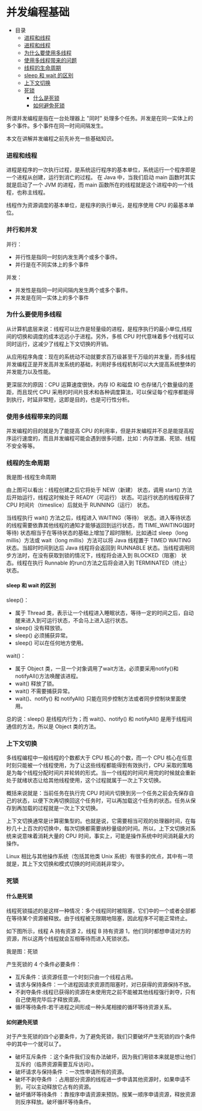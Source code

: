 # 并发编程基础

- 目录
  - [进程和线程](#进程和线程)
  - [进程和线程](#进程和线程)
  - [为什么要使用多线程](#为什么要使用多线程)
  - [使用多线程带来的问题](#使用多线程带来的问题)
  - [线程的生命周期](#线程的生命周期)
  - [sleep 和 wait 的区别](#sleep-和-wait-的区别)
  - [上下文切换](#上下文切换)
  - [死锁](#死锁)
    - [什么是死锁](#什么是死锁)
    - [如何避免死锁](#如何避免死锁)

所谓并发编程是指在一台处理器上 "同时" 处理多个任务。并发是在同一实体上的多个事件。多个事件在同一时间间隔发生。

本文在讲解并发编程之前先补充一些基础知识。

### 进程和线程

进程是程序的一次执行过程，是系统运行程序的基本单位，系统运行一个程序即是一个进程从创建，运行到消亡的过程。
在 Java 中，当我们启动 main 函数时其实就是启动了一个 JVM 的进程，而 main 函数所在的线程就是这个进程中的一个线程，也称主线程。

线程作为资源调度的基本单位，是程序的执行单元，是程序使用 CPU 的最基本单位。

### 并行和并发

并行：

- 并行性是指同一时刻内发生两个或多个事件。
- 并行是在不同实体上的多个事件

并发：

- 并发性是指同一时间间隔内发生两个或多个事件。
- 并发是在同一实体上的多个事件

### 为什么要使用多线程

从计算机底层来说：线程可以比作是轻量级的进程，是程序执行的最小单位,线程间的切换和调度的成本远远小于进程。另外，多核 CPU 时代意味着多个线程可以同时运行，这减少了线程上下文切换的开销。

从应用程序角度：现在的系统动不动就要求百万级甚至千万级的并发量，而多线程并发编程正是开发高并发系统的基础，利用好多线程机制可以大大提高系统整体的并发能力以及性能。

更深层次的原因：CPU 运算速度很快，内存 IO 和磁盘 IO 也存储几个数量级的差距，而且现代 CPU 采用的时间片技术和各种调度算法，可以保证每个程序都能得到执行，时延非常短，这即是目的，也是可行性分析。

### 使用多线程带来的问题 

并发编程的目的就是为了能提高 CPU 的利用率，但是并发编程并不总是能提高程序运行速度的，而且并发编程可能会遇到很多问题，比如：内存泄漏、死锁、线程不安全等等。

### 线程的生命周期

我是图-线程生命周期


由上图可以看出：线程创建之后它将处于 NEW（新建） 状态，调用 start() 方法后开始运行，线程这时候处于 READY（可运行） 状态。可运行状态的线程获得了 CPU 时间片（timeslice）后就处于 RUNNING（运行） 状态。

当线程执行 wait() 方法之后，线程进入 WAITING（等待） 状态。进入等待状态的线程需要依靠其他线程的通知才能够返回到运行状态，而 TIME_WAITING(超时等待) 状态相当于在等待状态的基础上增加了超时限制，比如通过 sleep（long millis）方法或 wait（long millis）方法可以将 Java 线程置于 TIMED WAITING 状态。当超时时间到达后 Java 线程将会返回到 RUNNABLE 状态。当线程调用同步方法时，在没有获取到锁的情况下，线程将会进入到 BLOCKED（阻塞） 状态。线程在执行 Runnable 的run()方法之后将会进入到 TERMINATED（终止） 状态。

#### sleep 和 wait 的区别

sleep()：

- 属于 Thread 类，表示让一个线程进入睡眠状态，等待一定的时间之后，自动醒来进入到可运行状态，不会马上进入运行状态。
- sleep() 没有释放锁。
- sleep() 必须捕获异常。
- sleep() 可以在任何地方使用。

wait()：

- 属于 Object 类，一旦一个对象调用了wait方法，必须要采用notify()和notifyAll()方法唤醒该进程。
- wait() 释放了锁。
- wait() 不需要捕获异常。
- wait()、notify() 和 notifyAll() 只能在同步控制方法或者同步控制块里面使用。

总的说：sleep() 是线程内行为；而 wait()、notify() 和 notifyAll() 是用于线程间通信的方法，所以是 Object 类的方法。

### 上下文切换

多线程编程中一般线程的个数都大于 CPU 核心的个数，而一个 CPU 核心在任意时刻只能被一个线程使用，为了让这些线程都能得到有效执行，CPU 采取的策略是为每个线程分配时间片并轮转的形式。当一个线程的时间片用完的时候就会重新处于就绪状态让给其他线程使用，这个过程就属于一次上下文切换。

概括来说就是：当前任务在执行完 CPU 时间片切换到另一个任务之前会先保存自己的状态，以便下次再切换回这个任务时，可以再加载这个任务的状态。任务从保存到再加载的过程就是一次上下文切换。

上下文切换通常是计算密集型的。也就是说，它需要相当可观的处理器时间，在每秒几十上百次的切换中，每次切换都需要纳秒量级的时间。所以，上下文切换对系统来说意味着消耗大量的 CPU 时间，事实上，可能是操作系统中时间消耗最大的操作。

Linux 相比与其他操作系统（包括其他类 Unix 系统）有很多的优点，其中有一项就是，其上下文切换和模式切换的时间消耗非常少。

### 死锁

#### 什么是死锁

线程死锁描述的是这样一种情况：多个线程同时被阻塞，它们中的一个或者全部都在等待某个资源被释放。由于线程被无限期地阻塞，因此程序不可能正常终止。

如下图所示，线程 A 持有资源 2，线程 B 持有资源 1，他们同时都想申请对方的资源，所以这两个线程就会互相等待而进入死锁状态。

我是图：死锁

产生死锁的 4 个条件必要条件：

- 互斥条件：该资源任意一个时刻只由一个线程占用。
- 请求与保持条件：一个进程因请求资源而阻塞时，对已获得的资源保持不放。
- 不剥夺条件:线程已获得的资源在未使用完之前不能被其他线程强行剥夺，只有自己使用完毕后才释放资源。
- 循环等待条件:若干进程之间形成一种头尾相接的循环等待资源关系。

#### 如何避免死锁

对于产生死锁的四个必要条件，为了避免死锁，我们只要破坏产生死锁的四个条件中的其中一个就可以了。

- 破坏互斥条件 ：这个条件我们没有办法破坏，因为我们用锁本来就是想让他们互斥的（临界资源需要互斥访问）。
- 破坏请求与保持条件 ：一次性申请所有的资源。
- 破坏不剥夺条件 ：占用部分资源的线程进一步申请其他资源时，如果申请不到，可以主动释放它占有的资源。
- 破坏循环等待条件 ：靠按序申请资源来预防。按某一顺序申请资源，释放资源则反序释放。破坏循环等待条件。

